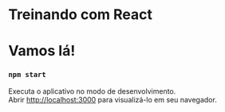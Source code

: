 # Treinando com React

# Vamos lá!


### `npm start`

Executa o aplicativo no modo de desenvolvimento.\
Abrir [http://localhost:3000](http://localhost:3000) para visualizá-lo em seu navegador.

